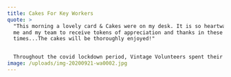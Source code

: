 ```yaml
---
title: Cakes For Key Workers
quote: >
  "This morning a lovely card & Cakes were on my desk. It is so heartwarming for
  me and my team to receive tokens of appreciation and thanks in these difficult
  times...The cakes will be thoroughly enjoyed!"


  Throughout the covid lockdown period, Vintage Volunteers spent their time baking! Our fabulous cakes were delivered to key workers across the borough to show them how much they are appreciated! Police, Nurses, Firefighters, Post men/women, Refuse collectors, prison officers: you name them we fed them! 
image: /uploads/img-20200921-wa0002.jpg
---
```

